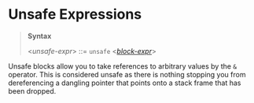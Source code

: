 # Unsafe Expressions

> **Syntax**
>
> <*unsafe-expr*> ::= `unsafe` <*[block-expr]*>
>
>

Unsafe blocks allow you to take references to arbitrary values by the
`&` operator. This is considered unsafe as there is nothing stopping you
from dereferencing a dangling pointer that points onto a stack frame
that has been dropped.



[block-expr]: ./block-expr.md
